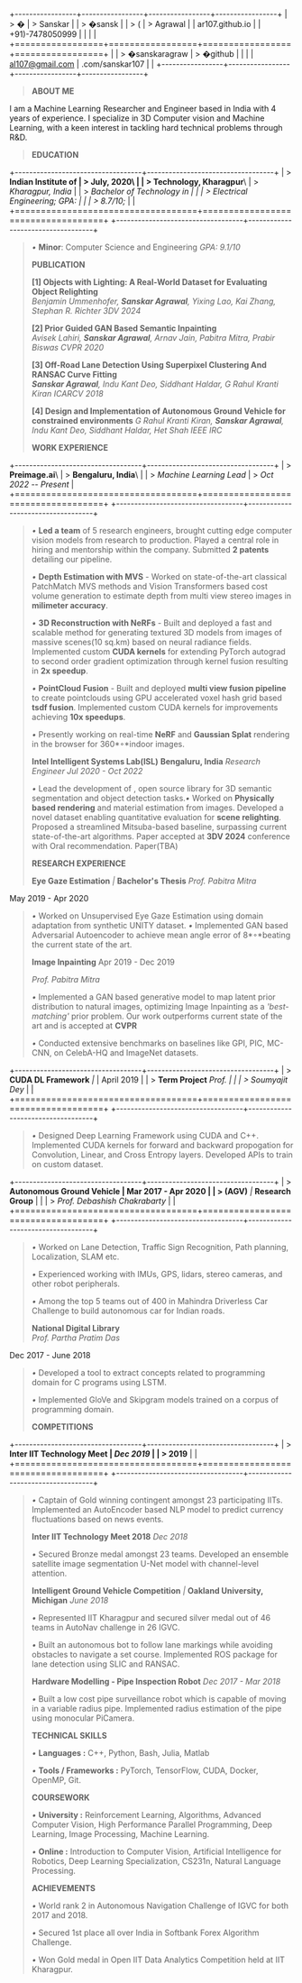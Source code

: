 +-----------------+-----------------+-----------------+-----------------+
| > �             | > Sanskar       |                 | > �sansk        |
| > (             | > Agrawal       |                 | ar107.github.io |
| +91)-7478050999 |                 |                 |                 |
+=================+=================+=================+=================+
|                 | > �sanskaragraw | > �github       |                 |
|                 | al107@gmail.com | .com/sanskar107 |                 |
+-----------------+-----------------+-----------------+-----------------+

> **ABOUT ME**

I am a Machine Learning Researcher and Engineer based in India with 4
years of experience. I specialize in 3D Computer vision and Machine
Learning, with a keen interest in tackling hard technical problems
through R&D.

> **EDUCATION**

+-----------------------------------+-----------------------------------+
| > **Indian Institute of           | > **July, 2020**\                 |
| > Technology, Kharagpur**\        | > *Kharagpur, India*              |
| > *Bachelor of Technology in      |                                   |
| > Electrical Engineering; GPA:    |                                   |
| > 8.7/10;*                        |                                   |
+===================================+===================================+
+-----------------------------------+-----------------------------------+

> *•* **Minor**: Computer Science and Engineering *GPA: 9.1/10*
>
> **PUBLICATION**
>
> **\[1\] Objects with Lighting: A Real-World Dataset for Evaluating
> Object Relighting**\
> *Benjamin Ummenhofer, **Sanskar Agrawal**, Yixing Lao, Kai Zhang,
> Stephan R. Richter* *3DV 2024*
>
> **\[2\] Prior Guided GAN Based Semantic Inpainting**\
> *Avisek Lahiri, **Sanskar Agrawal**, Arnav Jain, Pabitra Mitra, Prabir
> Biswas* *CVPR 2020*
>
> **\[3\] Off-Road Lane Detection Using Superpixel Clustering And RANSAC
> Curve Fitting**\
> ***Sanskar Agrawal**, Indu Kant Deo, Siddhant Haldar, G Rahul Kranti
> Kiran* *ICARCV 2018*
>
> **\[4\] Design and Implementation of Autonomous Ground Vehicle for
> constrained environments** *G Rahul Kranti Kiran, **Sanskar Agrawal**,
> Indu Kant Deo, Siddhant Haldar, Het Shah* *IEEE IRC*
>
> **WORK EXPERIENCE**

+-----------------------------------+-----------------------------------+
| > **Preimage.ai**\                | > **Bengaluru, India**\           |
| > *Machine Learning Lead*         | > *Oct 2022 -- Present*           |
+===================================+===================================+
+-----------------------------------+-----------------------------------+

> *•* **Led a team** of 5 research engineers, brought cutting edge
> computer vision models from research to production. Played a central
> role in hiring and mentorship within the company. Submitted **2
> patents** detailing our pipeline.
>
> *•* **Depth Estimation with MVS** - Worked on state-of-the-art
> classical PatchMatch MVS methods and Vision Transformers based cost
> volume generation to estimate depth from multi view stereo images in
> **milimeter accuracy**.
>
> *•* **3D Reconstruction with NeRFs** - Built and deployed a fast and
> scalable method for generating textured 3D models from images of
> massive scenes(10 sq.km) based on neural radiance fields. Implemented
> custom **CUDA kernels** for extending PyTorch autograd to second order
> gradient optimization through kernel fusion resulting in **2x
> speedup**.
>
> *•* **PointCloud Fusion** - Built and deployed **multi view fusion
> pipeline** to create pointclouds using GPU accelerated voxel hash grid
> based **tsdf fusion**. Implemented custom CUDA kernels for
> improvements achieving **10x speedups**.
>
> *•* Presently working on real-time **NeRF** and **Gaussian Splat**
> rendering in the browser for 360*◦*indoor images.
>
> **Intel Intelligent Systems Lab(ISL)** **Bengaluru, India** *Research
> Engineer* *Jul 2020 - Oct 2022*
>
> *•* Lead the development of , open source library for 3D semantic
> segmentation and object detection tasks.*•* Worked on **Physically
> based rendering** and material estimation from images. Developed a
> novel dataset enabling quantitative evaluation for **scene
> relighting**. Proposed a streamlined Mitsuba-based baseline,
> surpassing current state-of-the-art algorithms. Paper accepted at
> **3DV 2024** conference with Oral recommendation. Paper(TBA)
>
> **RESEARCH EXPERIENCE**
>
> **Eye Gaze Estimation** *\|* **Bachelor's Thesis** *Prof. Pabitra
> Mitra*

May 2019 - Apr 2020

> *•* Worked on Unsupervised Eye Gaze Estimation using domain adaptation
> from synthetic UNITY dataset. *•* Implemented GAN based Adversarial
> Autoencoder to achieve mean angle error of 8*◦*beating the current
> state of the art.
>
> **Image Inpainting** Apr 2019 - Dec 2019
>
> *Prof. Pabitra Mitra*
>
> *•* Implemented a GAN based generative model to map latent prior
> distribution to natural images, optimizing Image Inpainting as a
> *'best-matching'* prior problem. Our work outperforms current state of
> the art and is accepted at **CVPR**
>
> *•* Conducted extensive benchmarks on baselines like GPI, PIC, MC-CNN,
> on CelebA-HQ and ImageNet datasets.

+-----------------------------------+-----------------------------------+
| > **CUDA DL Framework** *\|*      | April 2019                        |
| > **Term Project** *Prof.         |                                   |
| > Soumyajit Dey*                  |                                   |
+===================================+===================================+
+-----------------------------------+-----------------------------------+

> *•* Designed Deep Learning Framework using CUDA and C++. Implemented
> CUDA kernels for forward and backward propogation for Convolution,
> Linear, and Cross Entropy layers. Developed APIs to train on custom
> dataset.

+-----------------------------------+-----------------------------------+
| > **Autonomous Ground Vehicle     | Mar 2017 - Apr 2020               |
| > (AGV)** *\|* **Research Group** |                                   |
| > *Prof. Debashish Chakrabarty*   |                                   |
+===================================+===================================+
+-----------------------------------+-----------------------------------+

> *•* Worked on Lane Detection, Traffic Sign Recognition, Path planning,
> Localization, SLAM etc.
>
> *•* Experienced working with IMUs, GPS, lidars, stereo cameras, and
> other robot peripherals.
>
> *•* Among the top 5 teams out of 400 in Mahindra Driverless Car
> Challenge to build autonomous car for Indian roads.
>
> **National Digital Library**\
> *Prof. Partha Pratim Das*

Dec 2017 - June 2018

> *•* Developed a tool to extract concepts related to programming domain
> for C programs using LSTM.
>
> *•* Implemented GloVe and Skipgram models trained on a corpus of
> programming domain.
>
> **COMPETITIONS**

+-----------------------------------+-----------------------------------+
| > **Inter IIT Technology Meet     | *Dec 2019*                        |
| > 2019**                          |                                   |
+===================================+===================================+
+-----------------------------------+-----------------------------------+

> *•* Captain of Gold winning contingent amongst 23 participating IITs.
> Implemented an AutoEncoder based NLP model to predict currency
> fluctuations based on news events.
>
> **Inter IIT Technology Meet 2018** *Dec 2018*
>
> *•* Secured Bronze medal amongst 23 teams. Developed an ensemble
> satellite image segmentation U-Net model with channel-level attention.
>
> **Intelligent Ground Vehicle Competition** *\|* **Oakland University,
> Michigan** *June 2018*
>
> *•* Represented IIT Kharagpur and secured silver medal out of 46 teams
> in AutoNav challenge in 26 IGVC.
>
> *•* Built an autonomous bot to follow lane markings while avoiding
> obstacles to navigate a set course. Implemented ROS package for lane
> detection using SLIC and RANSAC.
>
> **Hardware Modelling - Pipe Inspection Robot** *Dec 2017 - Mar 2018*
>
> *•* Built a low cost pipe surveillance robot which is capable of
> moving in a variable radius pipe. Implemented radius estimation of the
> pipe using monocular PiCamera.
>
> **TECHNICAL SKILLS**
>
> *•* **Languages :** C++, Python, Bash, Julia, Matlab
>
> *•* **Tools / Frameworks :** PyTorch, TensorFlow, CUDA, Docker,
> OpenMP, Git.
>
> **COURSEWORK**
>
> *•* **University :** Reinforcement Learning, Algorithms, Advanced
> Computer Vision, High Performance Parallel Programming, Deep Learning,
> Image Processing, Machine Learning.
>
> *•* **Online :** Introduction to Computer Vision, Artificial
> Intelligence for Robotics, Deep Learning Specialization, CS231n,
> Natural Language Processing.
>
> **ACHIEVEMENTS**
>
> *•* World rank 2 in Autonomous Navigation Challenge of IGVC for both
> 2017 and 2018.
>
> *•* Secured 1st place all over India in Softbank Forex Algorithm
> Challenge.
>
> *•* Won Gold medal in Open IIT Data Analytics Competition held at IIT
> Kharagpur.
